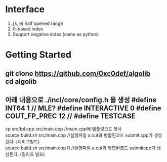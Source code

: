 # Interface
  1. [s, e) half opened range
  2. 0-based index
  3. Support negative index (same as python)

# Getting Started
git clone https://github.com/0xc0def/algolib  
cd algolib  
-------------------------------------
아래 내용으로 ./incl/core/config.h 을 생성
#define INT64 1  // MLE?
#define INTERACTIVE 0
#define COUT_FP_PREC 12
// #define TESTCASE
-------------------------------------
cp src/tpl.cpp src/main.cpp //main.cpp에 템플릿코드 복사  
source build.sh src/main.cpp //실행파일 a.out과 병합된코드 submit.cpp가 생성된다. (디버그빌드)  
source build.sh src/main.cpp R //실행파일 a.out과 병합된코드 submitcpp가 생성된다. (릴리즈 빌드) 
